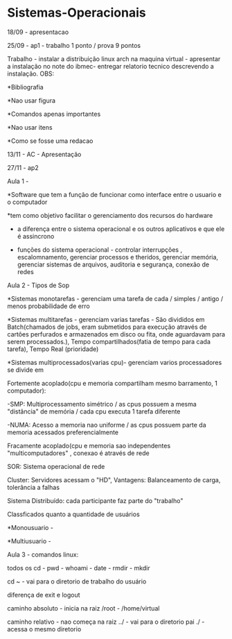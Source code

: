 # Sistemas-Operacionais

 18/09 - apresentacao
 
 25/09 - ap1 - trabalho 1 ponto / prova 9 pontos 

 Trabalho - instalar a distribuição linux arch na maquina virtual - apresentar a instalação no note do ibmec- entregar relatorio tecnico descrevendo a instalação.
 OBS:
 
 *Bibliografia
 
 *Nao usar figura
 
 *Comandos apenas importantes
 
 *Nao usar itens
 
 *Como se fosse uma redacao
 
 13/11 - AC - Apresentação

 27/11 - ap2

 Aula 1 - 
 
 *Software que tem a função de funcionar como interface entre o usuario e o computador
 
 *tem como objetivo facilitar o gerenciamento dos recursos do hardware

 * a diferença entre o sistema operacional e os outros aplicativos e que ele é assincrono

 * funções do sistema operacional - controlar interrupções , escalomnamento, gerenciar processos e theridos, gerenciar memória, gerenciar sistemas de arquivos, auditoria e segurança, conexão de redes
 
 Aula 2 - Tipos de Sop

 *Sistemas monotarefas - gerenciam uma tarefa de cada / simples / antigo / menos probabilidade de erro

 *Sistemas multitarefas - gerenciam varias tarefas - São divididos em Batch(chamados de jobs, eram submetidos para execução através de cartões perfurados e armazenados em disco ou fita, onde aguardavam para serem processados.), Tempo compartilhados(fatia de tempo para cada tarefa), Tempo Real (prioridade)

 *Sistemas multiprocessados(varias cpu)- gerenciam varios processadores se divide em 
 
 Fortemente acoplado(cpu e memoria compartilham mesmo barramento, 1 computador):

 -SMP: Multiprocessamento simétrico / as cpus possuem a mesma "distância" de memória / cada cpu executa 1 tarefa diferente

 -NUMA: Acesso a memoria nao uniforme / as cpus possuem parte da memoria acessados preferencialmente
 
 Fracamente acoplado(cpu e memoria sao independentes "multicomputadores" , conexao é através de rede 

 SOR: Sistema operacional de rede

 Cluster: Servidores acessam o "HD", Vantagens: Balanceamento de carga, tolerância a falhas 

 Sistema Distribuído: cada participante faz parte do "trabalho"

 Classficados quanto a quantidade de usuários 

 *Monousuario - 

 *Multiusuario - 

 Aula 3 - comandos linux:

 todos os cd - pwd - whoami - date - rmdir - mkdir

 cd ~ - vai para o diretorio de trabalho do usuário

 diferença de exit e logout

 caminho absoluto - inicia na raiz
 /root - /home/virtual

caminho relativo - nao começa na raiz 
../ - vai para o diretorio pai 
./ - acessa o mesmo diretorio
